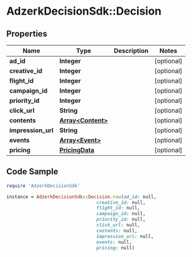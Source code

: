 # AdzerkDecisionSdk::Decision

## Properties

Name | Type | Description | Notes
------------ | ------------- | ------------- | -------------
**ad_id** | **Integer** |  | [optional] 
**creative_id** | **Integer** |  | [optional] 
**flight_id** | **Integer** |  | [optional] 
**campaign_id** | **Integer** |  | [optional] 
**priority_id** | **Integer** |  | [optional] 
**click_url** | **String** |  | [optional] 
**contents** | [**Array&lt;Content&gt;**](Content.md) |  | [optional] 
**impression_url** | **String** |  | [optional] 
**events** | [**Array&lt;Event&gt;**](Event.md) |  | [optional] 
**pricing** | [**PricingData**](PricingData.md) |  | [optional] 

## Code Sample

```ruby
require 'AdzerkDecisionSdk'

instance = AdzerkDecisionSdk::Decision.new(ad_id: null,
                                 creative_id: null,
                                 flight_id: null,
                                 campaign_id: null,
                                 priority_id: null,
                                 click_url: null,
                                 contents: null,
                                 impression_url: null,
                                 events: null,
                                 pricing: null)
```


